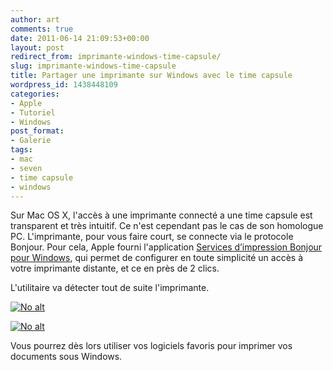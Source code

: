 ```yaml
---
author: art
comments: true
date: 2011-06-14 21:09:53+00:00
layout: post
redirect_from: imprimante-windows-time-capsule/
slug: imprimante-windows-time-capsule
title: Partager une imprimante sur Windows avec le time capsule
wordpress_id: 1438448109
categories:
- Apple
- Tutoriel
- Windows
post_format:
- Galerie
tags:
- mac
- seven
- time capsule
- windows
---
```


Sur Mac OS X, l'accès à une imprimante connecté a une time capsule est transparent et très intuitif. Ce n'est cependant pas le cas de son homologue PC. L'imprimante, pour vous faire court, se connecte via le protocole Bonjour. Pour cela, Apple fourni l'application [Services d’impression Bonjour pour Windows](http://support.apple.com/kb/DL999?viewlocale=fr_FR), qui permet de configurer en toute simplicité un accès à votre imprimante distante, et ce en près de 2 clics.

L'utilitaire va détecter tout de suite l'imprimante.

<a href="https://static.irz.fr/2011/06/assistant-bonjour.png"><img alt="No alt" data-src="https://static.irz.fr/2011/06/assistant-bonjour.png" src="https://static.irz.fr/thumb.php?size=<100&crop=0&src=https://static.irz.fr/2011/06/assistant-bonjour.png" /></a>

<a href="https://static.irz.fr/2011/06/assistant-bonjour-2.png"><img alt="No alt" data-src="https://static.irz.fr/2011/06/assistant-bonjour-2.png" src="https://static.irz.fr/thumb.php?size=<100&crop=0&src=https://static.irz.fr/2011/06/assistant-bonjour-2.png" /></a>

Vous pourrez dès lors utiliser vos logiciels favoris pour imprimer vos documents sous Windows.

